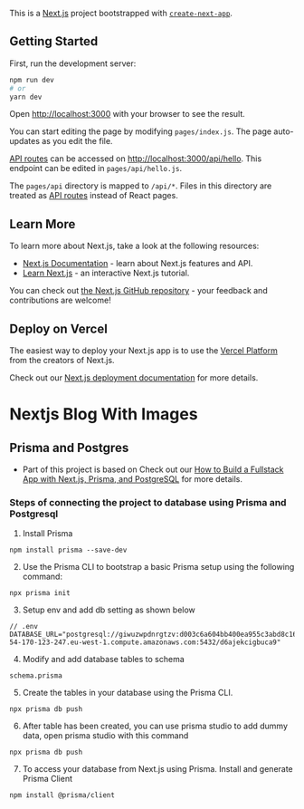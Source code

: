 This is a [Next.js](https://nextjs.org/) project bootstrapped with [`create-next-app`](https://github.com/vercel/next.js/tree/canary/packages/create-next-app).

## Getting Started

First, run the development server:

```bash
npm run dev
# or
yarn dev
```

Open [http://localhost:3000](http://localhost:3000) with your browser to see the result.

You can start editing the page by modifying `pages/index.js`. The page auto-updates as you edit the file.

[API routes](https://nextjs.org/docs/api-routes/introduction) can be accessed on [http://localhost:3000/api/hello](http://localhost:3000/api/hello). This endpoint can be edited in `pages/api/hello.js`.

The `pages/api` directory is mapped to `/api/*`. Files in this directory are treated as [API routes](https://nextjs.org/docs/api-routes/introduction) instead of React pages.

## Learn More

To learn more about Next.js, take a look at the following resources:

- [Next.js Documentation](https://nextjs.org/docs) - learn about Next.js features and API.
- [Learn Next.js](https://nextjs.org/learn) - an interactive Next.js tutorial.

You can check out [the Next.js GitHub repository](https://github.com/vercel/next.js/) - your feedback and contributions are welcome!

## Deploy on Vercel

The easiest way to deploy your Next.js app is to use the [Vercel Platform](https://vercel.com/new?utm_medium=default-template&filter=next.js&utm_source=create-next-app&utm_campaign=create-next-app-readme) from the creators of Next.js.

Check out our [Next.js deployment documentation](https://nextjs.org/docs/deployment) for more details.

# Nextjs Blog With Images

## Prisma and Postgres

- Part of this project is based on Check out our [How to Build a Fullstack App with Next.js, Prisma, and PostgreSQL](https://vercel.com/guides/nextjs-prisma-postgres) for more details.

### Steps of connecting the project to database using Prisma and Postgresql

1. Install Prisma

```
npm install prisma --save-dev
```

2. Use the Prisma CLI to bootstrap a basic Prisma setup using the following command:

```
npx prisma init
```

3. Setup env and add db setting as shown below

```
// .env
DATABASE_URL="postgresql://giwuzwpdnrgtzv:d003c6a604bb400ea955c3abd8c16cc98f2d909283c322ebd8e9164b33ccdb75@ec2-54-170-123-247.eu-west-1.compute.amazonaws.com:5432/d6ajekcigbuca9"
```

4. Modify and add database tables to schema

```
schema.prisma
```

5. Create the tables in your database using the Prisma CLI.

```
npx prisma db push
```

6. After table has been created, you can use prisma studio to add dummy data, open prisma studio with this command

```
npx prisma db push
```

7. To access your database from Next.js using Prisma. Install and generate Prisma Client

```
npm install @prisma/client
```
